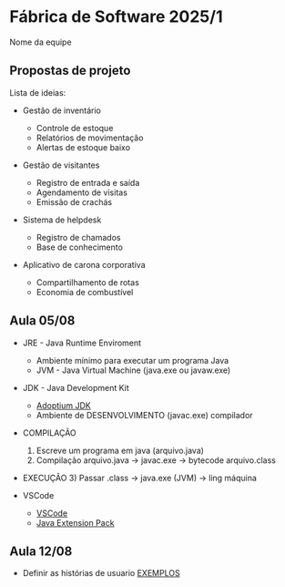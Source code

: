# Fábrica de Software 2025/1
Nome da equipe 

## Propostas de projeto

  
Lista de ideias:

- Gestão de inventário
    - Controle de estoque
    - Relatórios de movimentação
    - Alertas de estoque baixo

- Gestão de visitantes
    - Registro de entrada e saída
    - Agendamento de visitas
    - Emissão de crachás

- Sistema de helpdesk
    - Registro de chamados
    - Base de conhecimento
     
- Aplicativo de carona corporativa
    - Compartilhamento de rotas
    - Economia de combustível


## Aula 05/08

- JRE - Java Runtime Enviroment
  - Ambiente mínimo para executar um programa Java
  - JVM - Java Virtual Machine (java.exe ou javaw.exe)

- JDK - Java Development Kit
  - [Adoptium JDK](https://adoptium.net/pt-BR)
  - Ambiente de DESENVOLVIMENTO (javac.exe) compilador

- COMPILAÇÃO
  1) Escreve um programa em java (arquivo.java)
  2) Compilação arquivo.java -> javac.exe -> bytecode arquivo.class
- EXECUÇÃO
  3) Passar .class -> java.exe (JVM) -> ling máquina

- VSCode
  - [VSCode](https://code.visualstudio.com/)
  - [Java Extension Pack](https://marketplace.visualstudio.com/items?itemName=vscjava.vscode-java-pack)

## Aula 12/08

- Definir as histórias de usuario [EXEMPLOS](https://engsoftmoderna.info/cap3.html#hist%C3%B3rias-de-usu%C3%A1rios)
